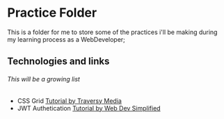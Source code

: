 # Practice Folder

This is a folder for me to store some of the practices i'll be making during my learning process as a WebDeveloper;

## Technologies and links

###### This will be a growing list

- CSS Grid [Tutorial by Traversy Media](https://www.youtube.com/watch?v=moBhzSC455o&ab_channel=TraversyMedia)
- JWT Authetication [Tutorial by Web Dev Simplified](https://www.youtube.com/watch?v=mbsmsi7l3r4&ab_channel=WebDevSimplified)
